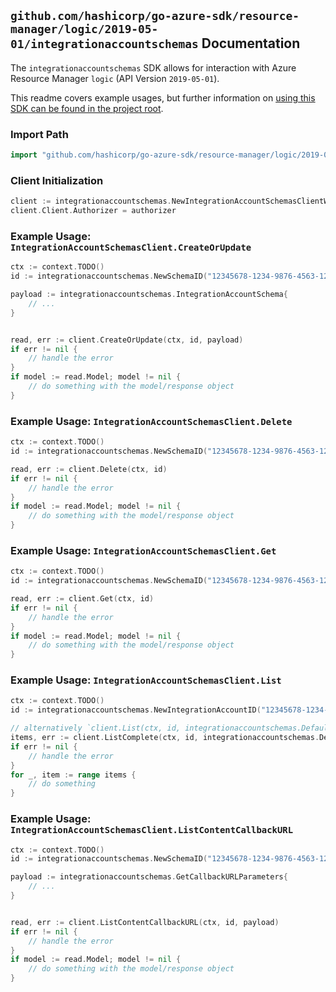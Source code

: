 
## `github.com/hashicorp/go-azure-sdk/resource-manager/logic/2019-05-01/integrationaccountschemas` Documentation

The `integrationaccountschemas` SDK allows for interaction with Azure Resource Manager `logic` (API Version `2019-05-01`).

This readme covers example usages, but further information on [using this SDK can be found in the project root](https://github.com/hashicorp/go-azure-sdk/tree/main/docs).

### Import Path

```go
import "github.com/hashicorp/go-azure-sdk/resource-manager/logic/2019-05-01/integrationaccountschemas"
```


### Client Initialization

```go
client := integrationaccountschemas.NewIntegrationAccountSchemasClientWithBaseURI("https://management.azure.com")
client.Client.Authorizer = authorizer
```


### Example Usage: `IntegrationAccountSchemasClient.CreateOrUpdate`

```go
ctx := context.TODO()
id := integrationaccountschemas.NewSchemaID("12345678-1234-9876-4563-123456789012", "example-resource-group", "integrationAccountName", "schemaName")

payload := integrationaccountschemas.IntegrationAccountSchema{
	// ...
}


read, err := client.CreateOrUpdate(ctx, id, payload)
if err != nil {
	// handle the error
}
if model := read.Model; model != nil {
	// do something with the model/response object
}
```


### Example Usage: `IntegrationAccountSchemasClient.Delete`

```go
ctx := context.TODO()
id := integrationaccountschemas.NewSchemaID("12345678-1234-9876-4563-123456789012", "example-resource-group", "integrationAccountName", "schemaName")

read, err := client.Delete(ctx, id)
if err != nil {
	// handle the error
}
if model := read.Model; model != nil {
	// do something with the model/response object
}
```


### Example Usage: `IntegrationAccountSchemasClient.Get`

```go
ctx := context.TODO()
id := integrationaccountschemas.NewSchemaID("12345678-1234-9876-4563-123456789012", "example-resource-group", "integrationAccountName", "schemaName")

read, err := client.Get(ctx, id)
if err != nil {
	// handle the error
}
if model := read.Model; model != nil {
	// do something with the model/response object
}
```


### Example Usage: `IntegrationAccountSchemasClient.List`

```go
ctx := context.TODO()
id := integrationaccountschemas.NewIntegrationAccountID("12345678-1234-9876-4563-123456789012", "example-resource-group", "integrationAccountName")

// alternatively `client.List(ctx, id, integrationaccountschemas.DefaultListOperationOptions())` can be used to do batched pagination
items, err := client.ListComplete(ctx, id, integrationaccountschemas.DefaultListOperationOptions())
if err != nil {
	// handle the error
}
for _, item := range items {
	// do something
}
```


### Example Usage: `IntegrationAccountSchemasClient.ListContentCallbackURL`

```go
ctx := context.TODO()
id := integrationaccountschemas.NewSchemaID("12345678-1234-9876-4563-123456789012", "example-resource-group", "integrationAccountName", "schemaName")

payload := integrationaccountschemas.GetCallbackURLParameters{
	// ...
}


read, err := client.ListContentCallbackURL(ctx, id, payload)
if err != nil {
	// handle the error
}
if model := read.Model; model != nil {
	// do something with the model/response object
}
```
